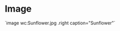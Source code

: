 # Image

<ve-snippet collapsible label="Basic image example">
`image wc:Sunflower.jpg .right caption="Sunflower"`
</ve-snippet>